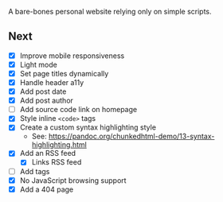 A bare-bones personal website relying only on simple scripts.

## Next
- [x] Improve mobile responsiveness
- [x] Light mode
- [x] Set page titles dynamically
- [x] Handle header a11y
- [x] Add post date
- [x] Add post author
- [ ] Add source code link on homepage
- [x] Style inline `<code>` tags
- [x] Create a custom syntax highlighting style 
  - See: <https://pandoc.org/chunkedhtml-demo/13-syntax-highlighting.html>
- [x] Add an RSS feed
  - [x] Links RSS feed
- [ ] Add tags
- [x] No JavaScript browsing support
- [x] Add a 404 page

